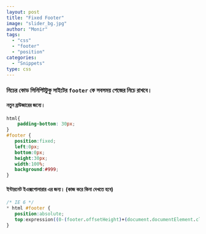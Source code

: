 ```yaml
---
layout: post
title: "Fixed Footer"
image: "slider_bg.jpg"
author: "Monir"
tags:
  - "css"
  - "footer"
  - "position"
categories:
  - "Snippets"
type: css  
---
```


### নিচের কোড সিনিপিটটুকু সাইটের `footer` কে সবসময় পেজের নিচে রাখবে।


#### নতুন ব্রাউজারের জন্যে।

```css
html{
	padding-bottom: 30px;
}
#footer {
   position:fixed;
   left:0px;
   bottom:0px;
   height:30px;
   width:100%;
   background:#999;
}
```

#### ইন্টারনেট ইএক্সপোলারার এর জন্য। (কাজ করে কিনা দেখতে হবে)

```css
/* IE 6 */
* html #footer {
   position:absolute;
   top:expression((0-(footer.offsetHeight)+(document.documentElement.clientHeight ? document.documentElement.clientHeight : document.body.clientHeight)+(ignoreMe = document.documentElement.scrollTop ? document.documentElement.scrollTop : document.body.scrollTop))+'px');
}
```
